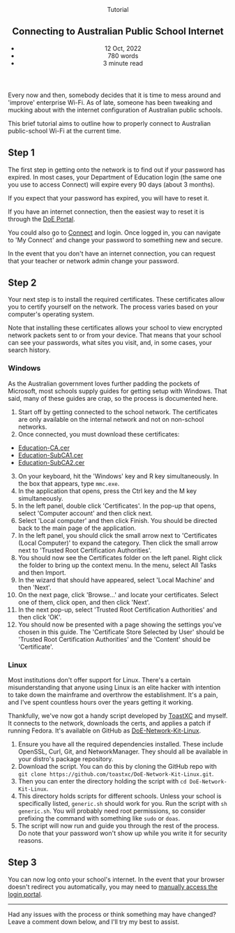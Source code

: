 <head>
    <title>Connecting to Australian Public School Internet | Vale.Rocks</title>
    <meta property="og:title" content="Connecting to Australian Public School Internet"/>
    <meta name="description" content="The Education Department of Australia does some silly stuff with their network quite frequently. This tutorial shows you how to get up and running in no time at all." />
    <meta property="og:description" content="The guide for when someone breaks the internet. Again..." />
    <meta property="article:published_time" content="2022-10-12" />
    <meta property="article:modified_time" content="2024-03-03" />
    <meta property="article:section" content="Tutorial" />
</head>

<article>
<header>
	 Tutorial
	<h1>
		Connecting to Australian Public School Internet
	</h1>
	<ul>
		<li><time datetime="2022-10-12">12 Oct, 2022</time></li>
	    <li>780 words</li>
		<li>3 minute read</li>
	</ul>
</header>

Every now and then, somebody decides that it is time to mess around and 'improve' enterprise Wi-Fi. As of late, someone has been tweaking and mucking about with the internet configuration of Australian public schools.

This brief tutorial aims to outline how to properly connect to Australian public-school Wi-Fi at the current time.

## Step 1

The first step in getting onto the network is to find out if your password has expired. In most cases, your Department of Education login (the same one you use to access Connect) will expire every 90 days (about 3 months).

If you expect that your password has expired, you will have to reset it.

If you have an internet connection, then the easiest way to reset it is through the [DoE Portal](https://apps.det.wa.edu.au/dam/portal/changePassPage.do).

You could also go to [Connect](https://connect.det.wa.edu.au) and login. Once logged in, you can navigate to 'My Connect' and change your password to something new and secure.

In the event that you don't have an internet connection, you can request that your teacher or network admin change your password.

## Step 2

Your next step is to install the required certificates. These certificates allow you to certify yourself on the network. The process varies based on your computer's operating system.

<span class="callout warning">
Note that installing these certificates allows your school to view encrypted network packets sent to or from your device. That means that your school can see your passwords, what sites you visit, and, in some cases, your search history.
</span>

### Windows

As the Australian government loves further padding the pockets of Microsoft, most schools supply guides for getting setup with Windows. That said, many of these guides are crap, so the process is documented here.

1. Start off by getting connected to the school network. The certificates are only available on the internal network and not on non-school networks.
2. Once connected, you must download these certificates:

- [Education-CA.cer](https://certs.education.wa.edu.au/education-pki/cert/Education-CA.cer)
- [Education-SubCA1.cer](https://certs.education.wa.edu.au/education-pki/cert/Education-SubCA1.cer)
- [Education-SubCA2.cer](https://certs.education.wa.edu.au/education-pki/cert/Education-SubCA2.cer)

3. On your keyboard, hit the 'Windows' key and R key simultaneously. In the box that appears, type `mmc.exe`.
4. In the application that opens, press the Ctrl key and the M key simultaneously.
5. In the left panel, double click 'Certificates'. In the pop-up that opens, select 'Computer account' and then click next.
6. Select 'Local computer' and then click Finish. You should be directed back to the main page of the application.
7. In the left panel, you should click the small arrow next to 'Certificates (Local Computer)' to expand the category. Then click the small arrow next to 'Trusted Root Certification Authorities'.
8. You should now see the Certificates folder on the left panel. Right click the folder to bring up the context menu. In the menu, select All Tasks and then Import.
9. In the wizard that should have appeared, select 'Local Machine' and then 'Next'.
10. On the next page, click 'Browse...' and locate your certificates. Select one of them, click open, and then click 'Next'.
11. In the next pop-up, select 'Trusted Root Certification Authorities' and then click 'OK'.
12. You should now be presented with a page showing the settings you've chosen in this guide. The 'Certificate Store Selected by User' should be 'Trusted Root Certification Authorities' and the 'Content' should be 'Certificate'.

### Linux

Most institutions don't offer support for Linux. There's a certain misunderstanding that anyone using Linux is an elite hacker with intention to take down the mainframe and overthrow the establishment. It's a pain, and I've spent countless hours over the years getting it working.

Thankfully, we've now got a handy script developed by [ToastXC](https://toastxc.xyz) and myself. It connects to the network, downloads the certs, and applies a patch if running Fedora. It's available on GitHub as [DoE-Network-Kit-Linux](https://github.com/toastxc/DoE-Network-Kit-Linux).

1. Ensure you have all the required dependencies installed. These include OpenSSL, Curl, Git, and NetworkManager. They should all be available in your distro's package repository.
2. Download the script. You can do this by cloning the GitHub repo with `git clone https://github.com/toastxc/DoE-Network-Kit-Linux.git`.
3. Then you can enter the directory holding the script with `cd DoE-Network-Kit-Linux`.
4. This directory holds scripts for different schools. Unless your school is specifically listed, `generic.sh` should work for you. Run the script with `sh generic.sh`. You will probably need root permissions, so consider prefixing the command with something like `sudo` or `doas`.
5. The script will now run and guide you through the rest of the process. Do note that your password won't show up while you write it for security reasons.

## Step 3

You can now log onto your school's internet. In the event that your browser doesn't redirect you automatically, you may need to [manually access the login portal](http://sig.site.internal:1000/login?).

---

Had any issues with the process or think something may have changed? Leave a comment down below, and I'll try my best to assist.

</article>

<span class="giscus"></span>
